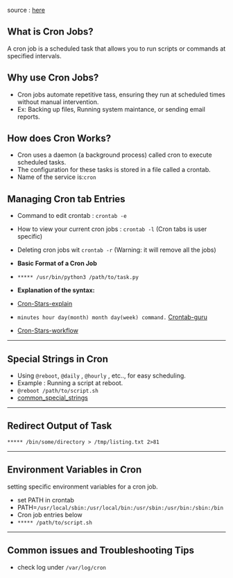source : [here](https://youtu.be/Ync6SdB51Z4?si=gMb694MnUPsVGPkc)

## What is Cron Jobs?

A cron job is a scheduled task that allows you to run scripts or commands at specified intervals.  

## Why use Cron Jobs?  

- Cron jobs automate repetitive tass, ensuring they run at scheduled times without manual intervention.
- Ex: Backing up files, Running system maintance, or sending email reports.

## How does Cron Works?  

- Cron uses a daemon (a background process) called cron to execute scheduled tasks.
- The configuration for these tasks is stored in a file called a crontab.
- Name of the service is:```cron```

## Managing Cron tab Entries  

- Command to edit crontab : ```crontab -e```
- How to view your current cron jobs : ```crontab -l``` (Cron tabs is user specific)  
- Deleting cron jobs wit ```crontab -r``` (Warning: it will remove all the jobs)

- __Basic Format of a Cron Job__
- ```***** /usr/bin/python3 /path/to/task.py```
- __Explanation of the syntax:__
- [Cron-Stars-explain](./cron_jobs_star.png)  
- ```minutes hour day(month) month day(week) command.``` [Crontab-guru](https://crontab.guru/#)  
- [Cron-Stars-workflow](./cron_jobs.png)  

---

## Special Strings in Cron  

- Using ```@reboot```, ```@daily``` , ```@hourly``` , etc.., for easy scheduling.
- Example : Running a script at reboot.  
- ```@reboot /path/to/script.sh```  
- [common_special_strings](./common_special_strings.jpg)  

---

## Redirect Output of Task  

```***** /bin/some/directory > /tmp/listing.txt 2>81```  

---

## Environment Variables in Cron 

setting specific environment variables for a cron job.  

- set PATH in crontab
- PATH=```/usr/local/sbin:/usr/local/bin:/usr/sbin:/usr/bin:/sbin:/bin```
- Cron job entries below
- ```***** /path/to/script.sh```

---

## Common issues and Troubleshooting Tips

- check log under ```/var/log/cron```  

